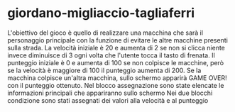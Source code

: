 # giordano-migliaccio-tagliaferri
L'obiettivo del gioco è quello di realizzare una macchina che sarà il personaggio principale con la funzione di evitare le altre macchine presenti sulla strada. La velocità iniziale è 20 e aumenta di 2 se non si clicca niente invece diminuisce di 3 ogni volta che l'utente tocca il tasto di frenata. Il punteggio iniziale è 0 e aumenta di 100 se non colpisce le macchine, però se la velocità è maggiore di 100 il punteggio aumenta di 200. Se la macchina colpisce un'altra macchina, sullo schermo apparirà GAME OVER! con il punteggio ottenuto.
Nel blocco assegnazione sono state elencate le informazioni principali che appariranno sullo schermo
Nei due blocchi condizione sono stati assegnati dei valori alla velocità e al punteggio
